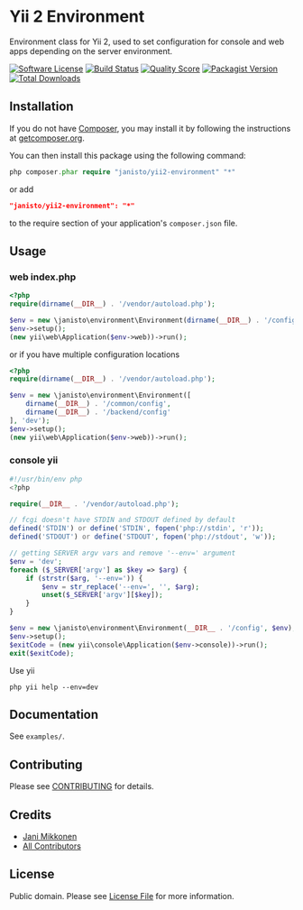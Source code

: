 # Yii 2 Environment

Environment class for Yii 2, used to set configuration for console and web apps depending on the server environment.

[![Software License](https://img.shields.io/badge/license-Unlicense-blue.svg?style=flat-square)](LICENSE.md)
[![Build Status](https://img.shields.io/travis/janisto/yii2-environment/master.svg?style=flat-square)](https://travis-ci.org/janisto/yii2-environment)
[![Quality Score](https://img.shields.io/scrutinizer/g/janisto/yii2-environment.svg?style=flat-square)](https://scrutinizer-ci.com/g/janisto/yii2-environment)
[![Packagist Version](https://img.shields.io/packagist/v/janisto/yii2-environment.svg?style=flat-square)](https://packagist.org/packages/janisto/yii2-environment)
[![Total Downloads](https://img.shields.io/packagist/dt/janisto/yii2-environment.svg?style=flat-square)](https://packagist.org/packages/janisto/yii2-environment)

## Installation

If you do not have [Composer](http://getcomposer.org/), you may install it by following the instructions
at [getcomposer.org](http://getcomposer.org/doc/00-intro.md#installation-nix).

You can then install this package using the following command:

```php
php composer.phar require "janisto/yii2-environment" "*"
```
or add

```json
"janisto/yii2-environment": "*"
```

to the require section of your application's `composer.json` file.

## Usage

### web index.php

```php
<?php
require(dirname(__DIR__) . '/vendor/autoload.php');

$env = new \janisto\environment\Environment(dirname(__DIR__) . '/config', 'dev');
$env->setup();
(new yii\web\Application($env->web))->run();
```

or if you have multiple configuration locations

```php
<?php
require(dirname(__DIR__) . '/vendor/autoload.php');

$env = new \janisto\environment\Environment([
    dirname(__DIR__) . '/common/config',
    dirname(__DIR__) . '/backend/config'
], 'dev');
$env->setup();
(new yii\web\Application($env->web))->run();
```

### console yii

```php
#!/usr/bin/env php
<?php

require(__DIR__ . '/vendor/autoload.php');

// fcgi doesn't have STDIN and STDOUT defined by default
defined('STDIN') or define('STDIN', fopen('php://stdin', 'r'));
defined('STDOUT') or define('STDOUT', fopen('php://stdout', 'w'));

// getting SERVER argv vars and remove '--env=' argument
$env = 'dev';
foreach ($_SERVER['argv'] as $key => $arg) {
    if (strstr($arg, '--env=')) {
        $env = str_replace('--env=', '', $arg);
        unset($_SERVER['argv'][$key]);
    }
}

$env = new \janisto\environment\Environment(__DIR__ . '/config', $env);
$env->setup();
$exitCode = (new yii\console\Application($env->console))->run();
exit($exitCode);
```

Use yii

```
php yii help --env=dev
```

## Documentation

See `examples/`.

## Contributing

Please see [CONTRIBUTING](CONTRIBUTING.md) for details.

## Credits

- [Jani Mikkonen](https://github.com/janisto)
- [All Contributors](../../contributors)

## License

Public domain. Please see [License File](LICENSE.md) for more information.
